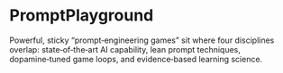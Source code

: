 # PromptPlayground
Powerful, sticky “prompt‑engineering games” sit where four disciplines overlap: state‑of‑the‑art AI capability, lean prompt techniques, dopamine‑tuned game loops, and evidence‑based learning science.
